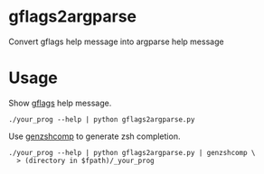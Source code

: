 # gflags2argparse
Convert gflags help message into argparse help message

# Usage

Show [gflags](https://github.com/gflags/gflags) help message.

```
./your_prog --help | python gflags2argparse.py
```

Use [genzshcomp](https://pypi.python.org/pypi/genzshcomp) to generate zsh completion.

```
./your_prog --help | python gflags2argparse.py | genzshcomp \
  > (directory in $fpath)/_your_prog
```
